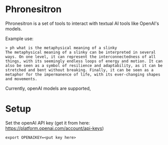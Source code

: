 # Phronesitron

Phronesitron is a set of tools to interact with textual AI
tools like OpenAI's models.

Example use:

```
> ph what is the metaphysical meaning of a slinky
The metaphysical meaning of a slinky can be interpreted in several
ways. On one level, it can represent the interconnectedness of all
things, with its seemingly endless loops of energy and motion. It can
also be seen as a symbol of resilience and adaptability, as it can be
stretched and bent without breaking. Finally, it can be seen as a
metaphor for the impermanence of life, with its ever-changing shapes
and movements.
```

Currently, openAI models are supported, 


# Setup

Set the openAI API key (get it from here: https://platform.openai.com/account/api-keys)

```
export OPENAIKEY=<put key here>
```

